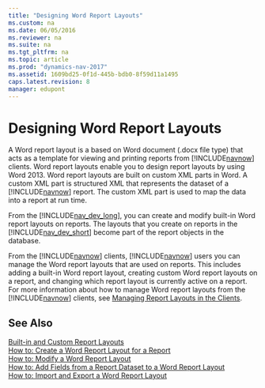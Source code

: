 ```yaml
---
title: "Designing Word Report Layouts"
ms.custom: na
ms.date: 06/05/2016
ms.reviewer: na
ms.suite: na
ms.tgt_pltfrm: na
ms.topic: article
ms.prod: "dynamics-nav-2017"
ms.assetid: 1609bd25-0f1d-445b-bdb0-8f59d11a1495
caps.latest.revision: 8
manager: edupont
---
```

# Designing Word Report Layouts
A Word report layout is a based on Word document \(.docx file type\) that acts as a template for viewing and printing reports from [!INCLUDE[navnow](includes/navnow_md.md)] clients. Word report layouts enable you to design report layouts by using Word 2013. Word report layouts are built on custom XML parts in Word. A custom XML part is structured XML that represents the dataset of a [!INCLUDE[navnow](includes/navnow_md.md)] report. The custom XML part is used to map the data into a report at run time.  
  
 From the [!INCLUDE[nav_dev_long](includes/nav_dev_long_md.md)], you can create and modify built-in Word report layouts on reports. The layouts that you create on reports in the [!INCLUDE[nav_dev_short](includes/nav_dev_short_md.md)] become part of the report objects in the database.  
  
 From the [!INCLUDE[navnow](includes/navnow_md.md)] clients, [!INCLUDE[navnow](includes/navnow_md.md)] users you can manage the Word report layouts that are used on reports. This includes adding a built-in Word report layout, creating custom Word report layouts on a report, and changing which report layout is currently active on a report. For more information about how to manage Word report layouts from the [!INCLUDE[navnow](includes/navnow_md.md)] clients, see [Managing Report Layouts in the Clients](managing-report-layouts.md).  
  
## See Also  
 [Built-in and Custom Report Layouts](Designing-Report-Layouts-from-the-Microsoft-Dynamics-NAV-Development-Environment.md#BuiltinCustomLayouts)   
 [How to: Create a Word Report Layout for a Report](How-to--Create-a-Word-Report-Layout-for-a-Report.md)   
 [How to: Modify a Word Report Layout](How-to--Modify-a-Word-Report-Layout.md)   
 [How to: Add Fields from a Report Dataset to a Word Report Layout](How-to--Add-Fields-from-a-Report-Dataset-to-a-Word-Report-Layout.md)   
 [How to: Import and Export a Word Report Layout](How-to--Import-and-Export-a-Word-Report-Layout.md)